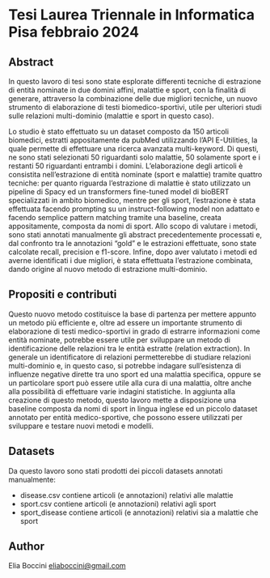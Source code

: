 # Tesi Laurea Triennale in Informatica Pisa febbraio 2024

## Abstract

In questo lavoro di tesi sono state esplorate differenti tecniche di estrazione di entità nominate
in due domini affini, malattie e sport, con la finalità di generare, attraverso la
combinazione delle due migliori tecniche, un nuovo strumento di elaborazione di testi
biomedico-sportivi, utile per ulteriori studi sulle relazioni multi-dominio (malattie e sport
in questo caso).

Lo studio è stato effettuato su un dataset composto da 150 articoli biomedici, estratti appositamente
da pubMed utilizzando l’API E-Utilities, la quale permette di effettuare una
ricerca avanzata multi-keyword. Di questi, ne sono stati selezionati 50 riguardanti solo
malattie, 50 solamente sport e i restanti 50 riguardanti entrambi i domini.
L’elaborazione degli articoli è consistita nell’estrazione di entità nominate (sport e malattie)
tramite quattro tecniche: per quanto riguarda l’estrazione di malattie è stato utilizzato
un pipeline di Spacy ed un transformers fine-tuned model di bioBERT specializzati
in ambito biomedico, mentre per gli sport, l’estrazione è stata effettuata facendo prompting
su un instruct-following model non adattato e facendo semplice pattern matching tramite
una baseline, creata appositamente, composta da nomi di sport.
Allo scopo di valutare i metodi, sono stati annotati manualmente gli abstract precedentemente
processati e, dal confronto tra le annotazioni “gold” e le estrazioni effettuate, sono
state calcolate recall, precision e f1-score. Infine, dopo aver valutato i metodi ed averne
identificati i due migliori, è stata effettuata l’estrazione combinata, dando origine al nuovo
metodo di estrazione multi-dominio.

## Propositi e contributi

Questo nuovo metodo costituisce la base di partenza per mettere appunto un metodo più efficiente
e, oltre ad essere un importante strumento di elaborazione di testi medico-sportivi in grado
di estrarre informazioni come entità nominate, potrebbe essere utile per sviluppare un metodo di
identificazione delle relazioni tra le entità estratte (relation extraction).
In generale un identificatore di relazioni permetterebbe di studiare relazioni multi-dominio e, in
questo caso, si potrebbe indagare sull’esistenza di influenze negative dirette tra uno sport ed una
malattia specifica, oppure se un particolare sport può essere utile alla cura di una malattia, oltre
anche alla possibilità di effettuare varie indagini statistiche.
In aggiunta alla creazione di questo metodo, questo lavoro mette a disposizione una baseline composta
da nomi di sport in lingua inglese ed un piccolo dataset annotato per entità medico-sportive,
che possono essere utilizzati per sviluppare e testare nuovi metodi e modelli.


## Datasets

Da questo lavoro sono stati prodotti dei piccoli datasets annotati manualmente:
  - disease.csv contiene articoli (e annotazioni) relativi alle malattie
  - sport.csv contiene articoli (e annotazioni) relativi agli sport
  - sport_disease contiene articoli (e annotazioni) relativi sia a malattie che sport

## Author
Elia Boccini eliaboccini@gmail.com

